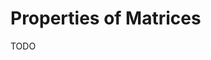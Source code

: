 # Properties of Matrices

TODO

<!--

fn hasInvXmtx(mtx: []f32, cols: usize, trnMtx: []f32) bool 
fn isDiagXmtx(mtx: []f32, cols: usize) bool
fn isIdtXmtx(mtx: []f32, cols: usize) bool
fn isLinIndXvec(vecL: []f32, vecR: []f32) bool

fn isOrthogonal(mtx: []f32, cols: usize, ret: []f32, idtMtx: []f32, trnMtx: []f32) bool

fn isRdcFrmXmtx(mtx: []f32, cols: usize) bool
fn isRightHanded(vecI: *[3]f32, vecJ: *[3]f32, vecK: *[3]f32) bool
fn isSqrXmtx(mtx: []f32, cols: usize) bool
fn isSymXmtx(mtx: []f32, cols: usize) bool

-->
